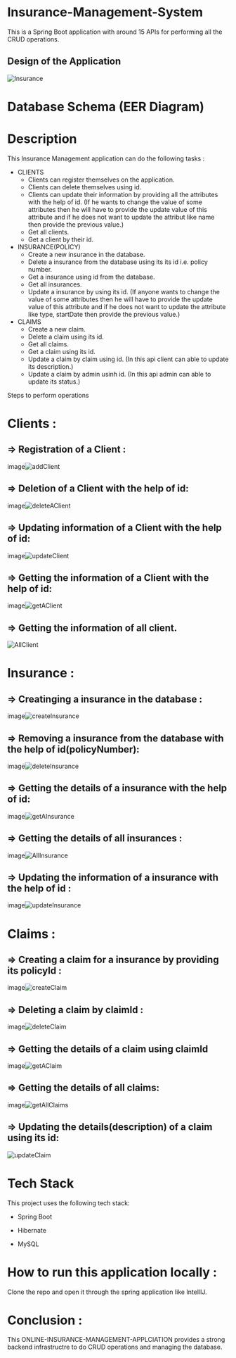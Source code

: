 # Insurance-Management-System
This is a Spring Boot application with around 15 APIs for performing all the CRUD operations.

## Design of the Application
![Insurance](https://user-images.githubusercontent.com/116934640/229424169-a74ea9fa-de38-41a3-885e-3d070bc40859.png)


# Database Schema (EER Diagram)


# Description
This Insurance Management application can do the following tasks :

* CLIENTS
   - Clients can register themselves on the application.
   - Clients can delete themselves using id.
   - Clients can update their information by providing all the attributes with the help of id. (If he wants to change the value of some attributes then he will have to provide the update
  value of this attribute and if he does not want to update the attribut like name then provide the previous value.)
   - Get all clients.
   - Get a client by their id.
* INSURANCE(POLICY)
   - Create a new insurance in the database.
   - Delete a insurance from the database using its its id i.e. policy number.
   - Get a insurance using id from the database.
   - Get all insurances.
   - Update a insurance by using its id. (If anyone wants to change the value of some attributes then he will have to provide the update value of this attribute and if he does not want to update the attribute like type, startDate then provide the previous value.)
* CLAIMS
   - Create a new claim.
   - Delete a claim using its id.
   - Get all claims.
   - Get a claim using its id.
   - Update a claim by claim using id. (In this api client can able to update its description.)
   - Update a claim by admin usinh id. (In this api admin can able to update its status.)

Steps to perform operations
# Clients :
## => Registration of a Client :
image![addClient](https://user-images.githubusercontent.com/116934640/229422187-159ca297-20e7-43dc-b9d1-b62d9302a08b.png)


## => Deletion of a Client with the help of id:
image![deleteAClient](https://user-images.githubusercontent.com/116934640/229422329-17a94330-0a0a-436c-bf18-8ade1ac0340c.png)


## => Updating information of a Client with the help of id:
image![updateClient](https://user-images.githubusercontent.com/116934640/229422577-78810c1a-cb42-4911-8d60-8ac1f5b418a6.png)


## => Getting the information of a Client with the help of id:
image![getAClient](https://user-images.githubusercontent.com/116934640/229422633-03c55e69-229b-472c-b7c7-125deb5b5995.png)


## => Getting the information of all client.
![AllClient](https://user-images.githubusercontent.com/116934640/229422675-b921ebba-04b7-4706-bbf8-03d7809ea733.png)


# Insurance :
## => Creatinging a insurance in the database :
image![createInsurance](https://user-images.githubusercontent.com/116934640/229422708-4db401eb-1ba1-4d42-901f-1b3e9b30fbc7.png)


## => Removing a insurance from the database with the help of id(policyNumber):
image![deleteInsurance](https://user-images.githubusercontent.com/116934640/229422732-f04a5e40-0aed-41f6-aa0c-d5ad02bb39e1.png)


## => Getting the details of a insurance with the help of id:
image![getAInsurance](https://user-images.githubusercontent.com/116934640/229422778-57f473e1-ab73-4307-a0f1-8fec656c4e41.png)


## => Getting the details of all insurances :
image![AllInsurance](https://user-images.githubusercontent.com/116934640/229422817-64dc6adf-43de-4c87-890a-dc903c76ffcf.png)


## => Updating the information of a insurance with the help of id :
image![updateInsurance](https://user-images.githubusercontent.com/116934640/229422989-2bc4fad6-cd6c-468b-a5bc-e7641fab5d46.png)


# Claims :
## => Creating a claim for a insurance by providing its policyId :
image![createClaim](https://user-images.githubusercontent.com/116934640/229423024-00a17c6e-c61e-42eb-bcc4-ffbcba333c4b.png)


## => Deleting a claim by claimId :
image![deleteClaim](https://user-images.githubusercontent.com/116934640/229423132-8d35eff3-da15-4cc2-9ad5-3527fda3c9fd.png)


## => Getting the details of a claim using claimId
image![getAClaim](https://user-images.githubusercontent.com/116934640/229423151-6ce5325f-78fe-4973-a915-a8fb4a7451dc.png)


## => Getting the details of all claims:
image![getAllClaims](https://user-images.githubusercontent.com/116934640/229423184-a73d24e6-a3f1-49ef-bb7f-cf4f37813024.png)


## => Updating the details(description) of a claim using its id: 
![updateClaim](https://user-images.githubusercontent.com/116934640/229423237-d41202a1-98af-4e37-92aa-5ea56c385f59.png)


# Tech Stack
This project uses the following tech stack:

- Spring Boot
* Hibernate
+ MySQL

# How to run this application locally :
Clone the repo and open it through the spring application like IntellIJ.

# Conclusion :
This ONLINE-INSURANCE-MANAGEMENT-APPLCIATION provides a strong backend infrastructre to do CRUD operations and managing the database.
